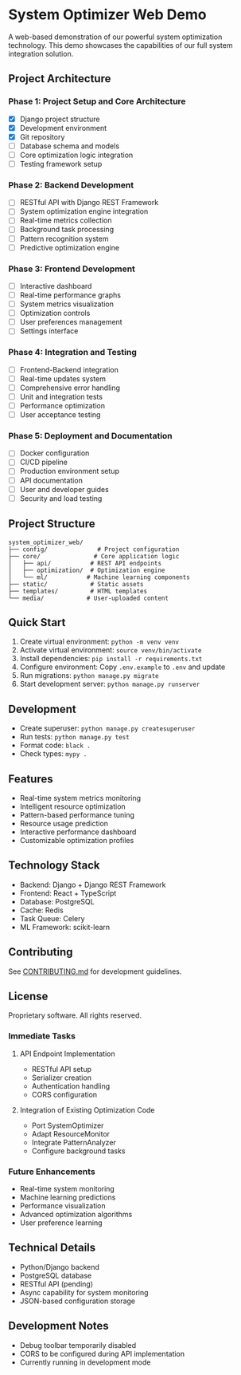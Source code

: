 # System Optimizer Web Demo

A web-based demonstration of our powerful system optimization technology. This demo showcases the capabilities of our full system integration solution.

## Project Architecture

### Phase 1: Project Setup and Core Architecture
- [x] Django project structure
- [x] Development environment
- [x] Git repository
- [ ] Database schema and models
- [ ] Core optimization logic integration
- [ ] Testing framework setup

### Phase 2: Backend Development
- [ ] RESTful API with Django REST Framework
- [ ] System optimization engine integration
- [ ] Real-time metrics collection
- [ ] Background task processing
- [ ] Pattern recognition system
- [ ] Predictive optimization engine

### Phase 3: Frontend Development
- [ ] Interactive dashboard
- [ ] Real-time performance graphs
- [ ] System metrics visualization
- [ ] Optimization controls
- [ ] User preferences management
- [ ] Settings interface

### Phase 4: Integration and Testing
- [ ] Frontend-Backend integration
- [ ] Real-time updates system
- [ ] Comprehensive error handling
- [ ] Unit and integration tests
- [ ] Performance optimization
- [ ] User acceptance testing

### Phase 5: Deployment and Documentation
- [ ] Docker configuration
- [ ] CI/CD pipeline
- [ ] Production environment setup
- [ ] API documentation
- [ ] User and developer guides
- [ ] Security and load testing

## Project Structure
```
system_optimizer_web/
├── config/              # Project configuration
├── core/               # Core application logic
│   ├── api/           # REST API endpoints
│   ├── optimization/  # Optimization engine
│   └── ml/           # Machine learning components
├── static/            # Static assets
├── templates/         # HTML templates
└── media/            # User-uploaded content
```

## Quick Start
1. Create virtual environment: `python -m venv venv`
2. Activate virtual environment: `source venv/bin/activate`
3. Install dependencies: `pip install -r requirements.txt`
4. Configure environment: Copy `.env.example` to `.env` and update
5. Run migrations: `python manage.py migrate`
6. Start development server: `python manage.py runserver`

## Development
- Create superuser: `python manage.py createsuperuser`
- Run tests: `python manage.py test`
- Format code: `black .`
- Check types: `mypy .`

## Features
- Real-time system metrics monitoring
- Intelligent resource optimization
- Pattern-based performance tuning
- Resource usage prediction
- Interactive performance dashboard
- Customizable optimization profiles

## Technology Stack
- Backend: Django + Django REST Framework
- Frontend: React + TypeScript
- Database: PostgreSQL
- Cache: Redis
- Task Queue: Celery
- ML Framework: scikit-learn

## Contributing
See [CONTRIBUTING.md](CONTRIBUTING.md) for development guidelines.

## License
Proprietary software. All rights reserved.

### Immediate Tasks
1. API Endpoint Implementation
   - RESTful API setup
   - Serializer creation
   - Authentication handling
   - CORS configuration

2. Integration of Existing Optimization Code
   - Port SystemOptimizer
   - Adapt ResourceMonitor
   - Integrate PatternAnalyzer
   - Configure background tasks

### Future Enhancements
- Real-time system monitoring
- Machine learning predictions
- Performance visualization
- Advanced optimization algorithms
- User preference learning

## Technical Details
- Python/Django backend
- PostgreSQL database
- RESTful API (pending)
- Async capability for system monitoring
- JSON-based configuration storage

## Development Notes
- Debug toolbar temporarily disabled
- CORS to be configured during API implementation
- Currently running in development mode